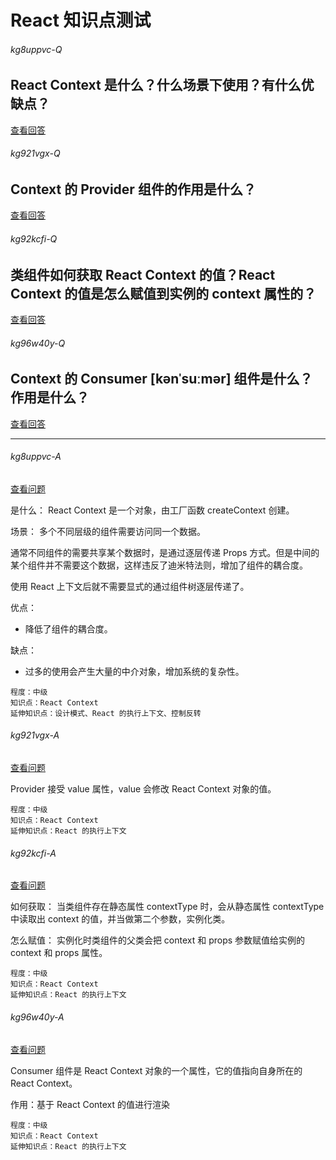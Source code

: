<!-- markdownlint-disable MD026 MD033 MD001 -->
# React 知识点测试

###### kg8uppvc-Q

## React Context 是什么？什么场景下使用？有什么优缺点？

[查看回答](#kg8uppvc-A)

###### kg921vgx-Q

## Context 的 Provider 组件的作用是什么？

[查看回答](#kg921vgx-A)

###### kg92kcfi-Q

## 类组件如何获取 React Context 的值？React Context 的值是怎么赋值到实例的 context 属性的？

[查看回答](#kg92kcfi-A)

###### kg96w40y-Q

## Context 的 Consumer [kənˈsuːmər] 组件是什么？作用是什么？

[查看回答](#kg96w40y-A)

---

###### kg8uppvc-A

[查看问题](#kg8uppvc-Q)

是什么：
React Context 是一个对象，由工厂函数 createContext 创建。

场景：
多个不同层级的组件需要访问同一个数据。

通常不同组件的需要共享某个数据时，是通过逐层传递 Props 方式。但是中间的某个组件并不需要这个数据，这样违反了迪米特法则，增加了组件的耦合度。

使用 React 上下文后就不需要显式的通过组件树逐层传递了。

优点：

- 降低了组件的耦合度。

缺点：

- 过多的使用会产生大量的中介对象，增加系统的复杂性。

``` text
程度：中级
知识点：React Context
延伸知识点：设计模式、React 的执行上下文、控制反转
```

###### kg921vgx-A

[查看问题](#kg921vgx-Q)

Provider 接受 value 属性，value 会修改 React Context 对象的值。

``` text
程度：中级
知识点：React Context
延伸知识点：React 的执行上下文
```

###### kg92kcfi-A

[查看问题](#kg92kcfi-Q)

如何获取：
当类组件存在静态属性 contextType 时，会从静态属性 contextType 中读取出 context 的值，并当做第二个参数，实例化类。

怎么赋值：
实例化时类组件的父类会把 context 和 props 参数赋值给实例的 context 和 props 属性。

``` text
程度：中级
知识点：React Context
延伸知识点：React 的执行上下文
```

###### kg96w40y-A

[查看问题](#kg96w40y-Q)

Consumer 组件是 React Context 对象的一个属性，它的值指向自身所在的 React Context。

作用：基于 React Context 的值进行渲染

``` text
程度：中级
知识点：React Context
延伸知识点：React 的执行上下文
```

